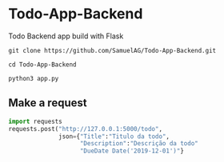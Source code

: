 # Todo-App-Backend
Todo Backend app build with Flask

`git clone https://github.com/SamuelAG/Todo-App-Backend.git`

`cd Todo-App-Backend`

`python3 app.py`

## Make a request  


```python
import requests
requests.post("http://127.0.0.1:5000/todo", 
              json={"Title":"Titulo da todo", 
                    "Description":"Descrição da todo"
                    "DueDate Date('2019-12-01')"}
```
